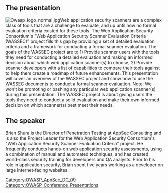 ## The presentation

![Owasp_logo_normal.jpg](Owasp_logo_normal.jpg
"Owasp_logo_normal.jpg")Web application security scanners are a complex
class of tools that are a challenge to evaluate, and up until now no
formal evaluation criteria existed for these tools. The Web Application
Security Consortium's "Web Application Security Scanner Evaluation
Criteria (WASSEC)" project fills this gap by providing a set of detailed
evaluation criteria and a framework for conducting a formal scanner
evaluation. The goals of the WASSEC project are to 1) Provide scanner
users with the tools they need for conducting a detailed evaluation and
making an informed decision about which web application scanner(s) to
choose; 2) Provide scanner developers with a list of capabilities to
compare their tools against to help them create a roadmap of future
enhancements. This presentation will cover an overview of the WASSEC
project and show how to use the WASSEC documents to conduct a formal
scanner evaluation. Note: We won't be promoting or bashing any
particular web application scanner(s) during this presentation. The
WASSEC project is about giving users the tools they need to conduct a
solid evaluation and make their own informed decision on which
scanner(s) best meet their needs.

## The speaker

Brian Shura is the Director of Penetration Testing at AppSec Consulting
and is also the Project Leader for the Web Application Security
Consortium's "Web Application Security Scanner Evaluation Criteria"
project. He frequently conducts hands-on web application security
assessments, using a combination of manual and automated techniques, and
has created world-class security training for developers and QA
analysts. Prior to his role in application security, Brian spent five
years working as a developer on large Internet-facing websites.

[Category:OWASP_AppSec_DC_09](Category:OWASP_AppSec_DC_09 "wikilink")
[Category:OWASP_Conference_Presentations](Category:OWASP_Conference_Presentations "wikilink")